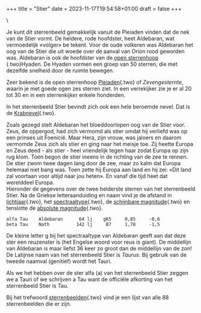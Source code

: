 +++
title = "Stier"
date = 2023-11-17T19:54:58+01:00
draft = false
+++

\

Je kunt dit sterrenbeeld gemakkelijk vanuit de Pleiaden vinden dat de
nek van de Stier vormt. De heldere, rode hoofdster, heet Aldebaran, wat
vermoedelijk «volger» be tekent. Voor de oude volkeren was Aldebaran het
oog van de Stier die uit woede over de aanval van Orion rood geworden
was. Aldebaran is ook de hoofdster van de [open sterrenhoop\
](sterrenh.html){.two}Hyaden. De Hyaden vormen een groep van 50 sterren,
die met dezelfde snelheid door de ruimte bewegen.

Zeer bekend is de open sterrenhoop [Pleiaden](sterrenh.html){.two} of
*Zevengesternte*, waarin je met goede ogen zes sterren ziet. In een
verrekijker zie je er al 20 tot 30 en in een sterrenkijker enkele
honderden.

In het sterrenbeeld Stier bevindt zich ook een hele beroemde nevel. Dat
is de [Krabnevel](krabnevel.html){.two}.

Zoals gezegd stelt Aldebaran het bloeddoorlopen oog van de Stier voor.
Zeus, de oppergod, had zich vermomd als stier omdat hij verliefd was op
een prinses uit Foenicië. Maar Hera, zijn vrouw, was jaloers en daarom
vermomde Zeus zich als stier en ging naar het meisje toe. Zij heette
Europa en Zeus deed - als stier - heel vriendelijk tegen haar zodat
Europa op zijn rug klom. Toen begon de stier ineens in de richting van
de zee te rennen. De stier zwom twee dagen lang door de zee, maar zo
kalm dat Europa helemaal niet bang was. Toen zette hij Europa aan land
en hij zei: «Dit land zal voortaan voor altijd naar jou heten». En vanaf
die tijd heet dat werelddeel Europa.\
Hieronder de gegevens over de twee helderste sterren van het
sterrenbeeld Stier. Na de Griekse letteraanduiding en naam vind je de
afstand in [lichtjaar](lichtjaa.html){.two}, het
[spectraaltype](spectraa.html){.two}, de [schijnbare
magnitude](magnitud.html){.two} en tenslotte de [absolute
magnitude](absolute.html){.two}.

    alfa Tau    Aldebaran      64 lj    gK5     0,85     -0,6 
    beta Tau    Nath          142 lj     B7     1,78     -1,5 

De kleine letter g bij het spectraaltype van Aldebaran geeft aan dat
deze ster een reuzenster is (het Engelse woord voor reus is giant). De
middellijn van Aldebaran is maar liefst 36 keer zo groot dan de
middellijn van de zon! De Latijnse naam van het sterrenbeeld Stier is
*Taurus*. Bij gebruik van de tweede naamval (genitief) wordt het Tauri.

Als we het hebben over de ster alfa (a) van het sterrenbeeld Stier
zeggen we a Tauri of we schrijven a Tau want de officiële afkorting van
het sterrenbeeld Stier is Tau.

Bij het trefwoord [sterrenbeelden](sterrenb.html){.two} vind je een
lijst van alle 88 sterrenbeelden die er zijn.
